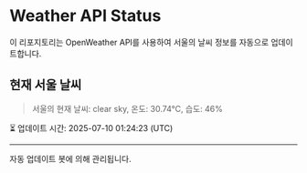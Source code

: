 
# Weather API Status

이 리포지토리는 OpenWeather API를 사용하여 서울의 날씨 정보를 자동으로 업데이트합니다.

## 현재 서울 날씨
> 서울의 현재 날씨: clear sky, 온도: 30.74°C, 습도: 46%

⏳ 업데이트 시간: 2025-07-10 01:24:23 (UTC)

---
자동 업데이트 봇에 의해 관리됩니다.
